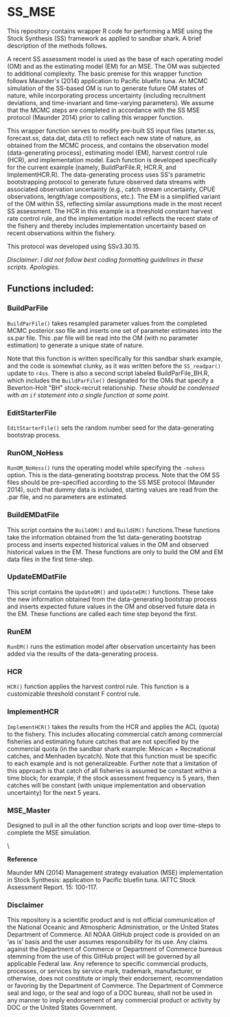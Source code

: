 # SS_MSE

This repository contains wrapper R code for performing a MSE using the Stock Synthesis (SS) framework as applied to sandbar shark. A brief description of the methods follows.

A recent SS assessment model is used as the base of each operating model (OM) and as the estimating model (EM) for an MSE. The OM was subjected to additional complexity. The basic premise for this wrapper function follows Maunder's (2014) application to Pacific bluefin tuna. An MCMC simulation of the SS-based OM is run to generate future OM states of nature, while incorporating process uncertainty (including recruitment deviations, and time-invariant and time-varying parameters). We assume that the MCMC steps are completed in accordance with the SS MSE protocol (Maunder 2014) prior to calling this wrapper function. 

This wrapper function serves to modify pre-built SS input files (starter.ss, forecast.ss, data.dat, data.ctl) to reflect each new state of nature, as obtained from the MCMC process, and contains the observation model (data-generating process), estimating model (EM), harvest control rule (HCR), and implementation model. Each function is developed specifically for the current example (namely, BuildParFile.R, HCR.R, and ImplementHCR.R). The data-generating process uses SS's parametric bootstrapping protocol to generate future observed data streams with associated observation uncertainty (e.g., catch stream uncertainty, CPUE observations, length/age compositions, etc.). The EM is a simplified variant of the OM within SS, reflecting similar assumptions made in the most recent SS assessment. The HCR in this example is a threshold constant harvest rate control rule, and the implementation model reflects the recent state of the fishery and thereby includes implementation uncertainty based on recent observations within the fishery. 

This protocol was developed using SSv3.30.15. 


*Disclaimer: I did not follow best coding formatting guidelines in these scripts. Apologies.*


## Functions included:
 
### BuildParFile

`BuildParFile()` takes resampled parameter values from the completed MCMC posterior.sso file and inserts one set of parameter estimates into the ss.par file. This .par file will be read into the OM (with no parameter estimation) to generate a unique state of nature. 

Note that this function is written specifically for this sandbar shark example, and the code is somewhat clunky, as it was written before the `SS_readpar()` update to `r4ss`. There is also a second script labeled BuildParFile_BH.R, which includes the `BuildParFile()` designated for the OMs that specify a Beverton-Holt "BH" stock-recruit relationship. *These should be condensed with an `if` statement into a single function at some point.*


### EditStarterFile

`EditStarterFile()` sets the random number seed for the data-generating bootstrap process. 


### RunOM_NoHess 

`RunOM_NoHess()` runs the operating model while specifying the `-nohess` option. This is the data-generating bootstrap process. Note that the OM SS files should be pre-specified according to the SS MSE protocol (Maunder 2014), such that dummy data is included, starting values are read from the .par file, and no parameters are estimated. 


### BuildEMDatFile

This script contains the `BuildOM()` and `BuildEM()` functions.These functions take the information obtained from the 1st data-generating bootstrap process and inserts expected historical values in the OM and observed historical values in the EM. These functions are only to build the OM and EM data files in the first time-step. 


### UpdateEMDatFile

This script contains the `UpdateOM()` and `UpdateEM()` functions. These take the new information obtained from the data-generating bootstrap process and inserts expected future values in the OM and observed future data in the EM. These functions are called each time step beyond the first. 


### RunEM

`RunEM()` runs the estimation model after observation uncertainty has been added via the results of the data-generating process. 


### HCR

`HCR()` function applies the harvest control rule. This function is a customizable threshold constant F control rule. 


### ImplementHCR

`ImplementHCR()` takes the results from the HCR and applies the ACL (quota) to the fishery. This includes allocating commercial catch among commercial fisheries and estimating future catches that are not specified by the commercial quota (in the sandbar shark example: Mexican + Recreational catches, and Menhaden bycatch). Note that this function must be specific to each example and is not generalizeable. Further note that a limitation of this approach is that catch of all fisheries is assumed be constant within a time block; for example, if the stock assessment frequency is 5 years, then catches will be constant (with unique implementation and observation uncertainty) for the next 5 years. 


### MSE_Master 

Designed to pull in all the other function scripts and loop over time-steps to complete the MSE simulation. 


\


**Reference**

Maunder MN (2014) Management strategy evaluation (MSE) implementation in Stock Synthesis: application to Pacific bluefin tuna. IATTC Stock Assessment Report. 15: 100-117.


### Disclaimer
This repository is a scientific product and is not official communication of the National Oceanic and Atmospheric Administration, or the United States Department of Commerce. All NOAA GitHub project code is provided on an ‘as is’ basis and the user assumes responsibility for its use. Any claims against the Department of Commerce or Department of Commerce bureaus stemming from the use of this GitHub project will be governed by all applicable Federal law. Any reference to specific commercial products, processes, or services by service mark, trademark, manufacturer, or otherwise, does not constitute or imply their endorsement, recommendation or favoring by the Department of Commerce. The Department of Commerce seal and logo, or the seal and logo of a DOC bureau, shall not be used in any manner to imply endorsement of any commercial product or activity by DOC or the United States Government.
